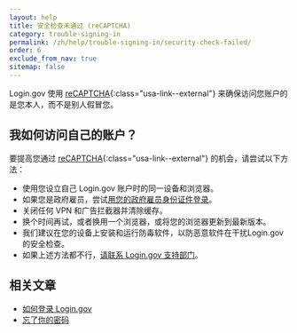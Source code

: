 ```yaml
---
layout: help
title: 安全检查未通过 (reCAPTCHA)
category: trouble-signing-in
permalink: /zh/help/trouble-signing-in/security-check-failed/
order: 6
exclude_from_nav: true
sitemap: false
---
```


Login.gov 使用 [reCAPTCHA](https://cloud.google.com/security/products/recaptcha){:class="usa-link--external"} 来确保访问您账户的是您本人，而不是别人假冒您。

## 我如何访问自己的账户？

要提高您通过 [reCAPTCHA](https://cloud.google.com/security/products/recaptcha){:class="usa-link--external"} 的机会，请尝试以下方法：

- 使用您设立自己 Login.gov 账户时的同一设备和浏览器。
- 如果您是政府雇员，尝试[用您的政府雇员身份证件登录](https://secure.login.gov/zh/login/piv_cac)。
- 关闭任何 VPN 和广告拦截器并清除缓存。
- 换个时间再试，或者换用一个浏览器，或将您的浏览器更新到最新版本。
- 我们建议在您的设备上安装和运行防毒软件，以防恶意软件在干扰Login.gov的安全检查。
- 如果上述方法都不行，[请联系 Login.gov 支持部门](/zh/contact/)。

## 相关文章

* [如何登录 Login.gov](/zh/help/trouble-signing-in/how-to-sign-in/)
* [忘了你的密码](/zh/help/trouble-signing-in/forgot-your-password/)
